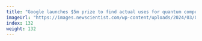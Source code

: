 ```yaml
---
title: "Google launches $5m prize to find actual uses for quantum computers"
imageUrl: "https://images.newscientist.com/wp-content/uploads/2024/03/04090517/SEI_194003819.jpg?width=788"
index: 132
weight: 132
---
```

